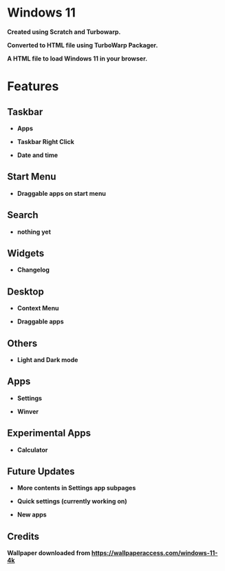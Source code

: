 # Windows 11
**Created using Scratch and Turbowarp.**

**Converted to HTML file using TurboWarp Packager.**

**A HTML file to load Windows 11 in your browser.**

# Features

## Taskbar

- **Apps**

- **Taskbar Right Click**

- **Date and time**

## Start Menu

- **Draggable apps on start menu**

## Search

- **nothing yet**

## Widgets

- **Changelog**

## Desktop

- **Context Menu**

- **Draggable apps**

## Others

- **Light and Dark mode**

## Apps

- **Settings**

- **Winver**

## Experimental Apps

- **Calculator**

## Future Updates

- **More contents in Settings app subpages**

- **Quick settings (currently working on)**

- **New apps**

## **Credits**

**Wallpaper downloaded from https://wallpaperaccess.com/windows-11-4k**

